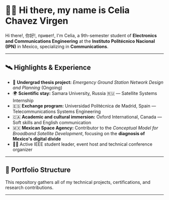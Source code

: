 # 👩‍🚀 Hi there, my name is Celia Chavez Virgen

Hi there!, 你好!, привет!, I'm Celia, a 9th-semester student of **Electronics and Communications Engineering** at the **Instituto Politécnico Nacional (IPN)** in Mexico, specializing in **Communications**.

---

## 🛰️ Highlights & Experience

- 📡 **Undergrad thesis project:** *Emergency Ground Station Network Design and Planning* (Ongoing)
- 🌍 **Scientific stay:** Samara University, Russia 🇷🇺 — Satellite Systems Internship
- 🇪🇸 **Exchange program:** Universidad Politécnica de Madrid, Spain — Telecommunications Systems Engineering
- 🇨🇦 **Academic and cultural immersion:** Oxford International, Canada — Soft skills and English communication
- 🇲🇽 **Mexican Space Agency:** Contributor to the *Conceptual Model for Broadband Satellite Development*, focusing on the **diagnosis of Mexico's digital divide**
- 👩‍🏫 Active IEEE student leader, event host and technical conference organizer

---

## 🔧 Portfolio Structure

This repository gathers all of my technical projects, certifications, and research contributions.

---

